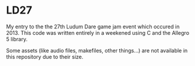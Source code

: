 LD27
====

My entry to the the 27th Ludum Dare game jam event which occured in 2013. This
code was written entirely in a weekened using C and the Allegro 5 library.

Some assets (like audio files, makefiles, other things...) are not available in 
this repository due to their size.
